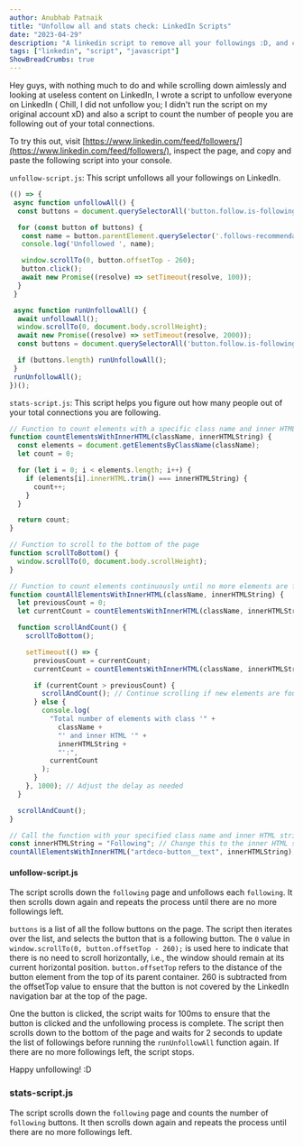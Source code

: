 ```yaml
---
author: Anubhab Patnaik
title: "Unfollow all and stats check: LinkedIn Scripts"
date: "2023-04-29"
description: "A linkedin script to remove all your followings :D, and check your following to connection ratio."
tags: ["linkedin", "script", "javascript"]
ShowBreadCrumbs: true 
---
```



Hey guys, with nothing much to do and while scrolling down aimlessly and looking at useless content on LinkedIn, I wrote a script to unfollow everyone on LinkedIn ( Chill, I did not unfollow you; I didn't run the script on my original account xD) and also a script to count the number of people you are following out of your total connections. 

To try this out, visit [https://www.linkedin.com/feed/followers/](https://www.linkedin.com/feed/followers/), inspect the page, and copy and paste the following script into your console.


`unfollow-script.js`: This script unfollows all your followings on LinkedIn.
```js
(() => {
 async function unfollowAll() {
  const buttons = document.querySelectorAll('button.follow.is-following') || [];

  for (const button of buttons) {
   const name = button.parentElement.querySelector('.follows-recommendation-card__name',).innerText;
   console.log('Unfollowed ', name);

   window.scrollTo(0, button.offsetTop - 260);
   button.click();
   await new Promise((resolve) => setTimeout(resolve, 100));
  }
 }

 async function runUnfollowAll() {
  await unfollowAll();
  window.scrollTo(0, document.body.scrollHeight);
  await new Promise((resolve) => setTimeout(resolve, 2000));
  const buttons = document.querySelectorAll('button.follow.is-following') || []; 

  if (buttons.length) runUnfollowAll();
 }
 runUnfollowAll();
})();
```

`stats-script.js`: This script helps you figure out how many people out of your total connections you are following.
```js
// Function to count elements with a specific class name and inner HTML content
function countElementsWithInnerHTML(className, innerHTMLString) {
  const elements = document.getElementsByClassName(className);
  let count = 0;

  for (let i = 0; i < elements.length; i++) {
    if (elements[i].innerHTML.trim() === innerHTMLString) {
      count++;
    }
  }

  return count;
}

// Function to scroll to the bottom of the page
function scrollToBottom() {
  window.scrollTo(0, document.body.scrollHeight);
}

// Function to count elements continuously until no more elements are found
function countAllElementsWithInnerHTML(className, innerHTMLString) {
  let previousCount = 0;
  let currentCount = countElementsWithInnerHTML(className, innerHTMLString);

  function scrollAndCount() {
    scrollToBottom();

    setTimeout(() => {
      previousCount = currentCount;
      currentCount = countElementsWithInnerHTML(className, innerHTMLString);

      if (currentCount > previousCount) {
        scrollAndCount(); // Continue scrolling if new elements are found
      } else {
        console.log(
          "Total number of elements with class '" +
            className +
            "' and inner HTML '" +
            innerHTMLString +
            "':",
          currentCount
        );
      }
    }, 1000); // Adjust the delay as needed
  }

  scrollAndCount();
}

// Call the function with your specified class name and inner HTML string
const innerHTMLString = "Following"; // Change this to the inner HTML string you want to count - e.g. "Following", "Follow", "Follow Back"
countAllElementsWithInnerHTML("artdeco-button__text", innerHTMLString);

```

#### unfollow-script.js

The script scrolls down the `following` page and unfollows each `following`. It then scrolls down again and repeats the process until there are no more followings left.

`buttons` is a list of all the follow buttons on the page. The script then iterates over the list, and selects the button that is a following button. The `0` value in `window.scrollTo(0, button.offsetTop - 260);` is used here to indicate that there is no need to scroll horizontally, i.e., the window should remain at its current horizontal position. `button.offsetTop` refers to the distance of the button element from the top of its parent container. 260 is subtracted from the offsetTop value to ensure that the button is not covered by the LinkedIn navigation bar at the top of the page.

One the button is clicked, the script waits for 100ms to ensure that the button is clicked and the unfollowing process is complete. The script then scrolls down to the bottom of the page and waits for 2 seconds to update the list of followings before running the `runUnfollowAll` function again. If there are no more followings left, the script stops.

Happy unfollowing! :D

### stats-script.js

The script scrolls down the `following` page and counts the number of `following` buttons. It then scrolls down again and repeats the process until there are no more followings left.